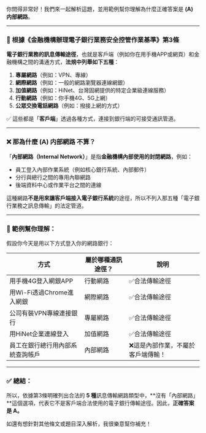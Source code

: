 你問得非常好！我們來一起解析這題，並用範例幫你理解為什麼正確答案是 **(A) 内部網路**。

---

### 📘 根據《金融機構辦理電子銀行業務安全控管作業基準》第3條  
**電子銀行業務的訊息傳輸途徑**，也就是客戶端（例如你在用手機APP或網頁）和金融機構之間的溝通方式，**法規中列舉如下五種**：

1. **專屬網路**（例如：VPN、專線）
2. **網際網路**（例如：一般的網路瀏覽器連線網銀）
3. **加值網路**（例如：HiNet、台灣固網提供的特定企業級連線服務）
4. **行動網路**（例如：你手機4G、5G上網）
5. **公眾交換電話網路**（例如：撥接上網的方式）

✅ 這些都是「**客戶端**」透過各種方式，連接到銀行端的可接受通訊管道。

---

### ❌ 那為什麼 **(A) 内部網路** 不算？

「**內部網路（Internal Network）**」是指**金融機構內部使用的封閉網路**，例如：

- 員工登入內部作業系統（例如核心銀行系統、內部郵件）
- 分行與總行之間的專用內聯網路  
- 後端資料中心或作業平台之間的連線

這種網路**不是用來讓客戶端接入電子銀行系統**的途徑，所以不列入那五種「電子銀行業務之訊息傳輸」的法定管道。

---

### 📌 範例幫你理解：

假設你今天是用以下方式登入你的網路銀行：

| 方式 | 屬於哪種通訊途徑？ | 說明 |
|------|------------------|------|
| 用手機4G登入網銀APP | 行動網路 | ✅合法傳輸途徑 |
| 用Wi-Fi透過Chrome進入網銀 | 網際網路 | ✅合法傳輸途徑 |
| 公司有裝VPN專線連接銀行 | 專屬網路 | ✅合法傳輸途徑 |
| 用HiNet企業連線登入 | 加值網路 | ✅合法傳輸途徑 |
| 員工在銀行總行用內部系統查詢帳戶 | 內部網路 | ❌這是內部作業，不屬於客戶端傳輸！|

---

### ✅ 總結：

所以，依據第3條明確列出合法的 **5 種**訊息傳輸網路類型中，**沒有「內部網路」**這個選項，代表它不是客戶端合法使用的電子銀行傳輸途徑。因此，**正確答案是 A。**

如還有想針對其他條文或題目深入解析，我很樂意幫你補充！